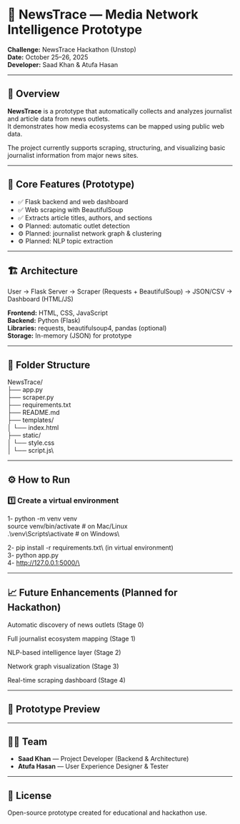 # 📰 NewsTrace — Media Network Intelligence Prototype

**Challenge:** NewsTrace Hackathon (Unstop)  
**Date:** October 25–26, 2025  
**Developer:** Saad Khan  & Atufa Hasan

---

## 🚀 Overview

**NewsTrace** is a prototype that automatically collects and analyzes journalist and article data from news outlets.  
It demonstrates how media ecosystems can be mapped using public web data.

The project currently supports scraping, structuring, and visualizing basic journalist information from major news sites.

---

## 🧠 Core Features (Prototype)

- ✅ Flask backend and web dashboard  
- ✅ Web scraping with BeautifulSoup  
- ✅ Extracts article titles, authors, and sections   
- ⚙️ Planned: automatic outlet detection  
- ⚙️ Planned: journalist network graph & clustering  
- ⚙️ Planned: NLP topic extraction  

---

## 🏗️ Architecture

User → Flask Server → Scraper (Requests + BeautifulSoup) → JSON/CSV → Dashboard (HTML/JS)


**Frontend:** HTML, CSS, JavaScript  
**Backend:** Python (Flask)  
**Libraries:** requests, beautifulsoup4, pandas (optional)  
**Storage:** In-memory (JSON) for prototype

---

## 🧩 Folder Structure

NewsTrace/ \
├── app.py\
├── scraper.py\
├── requirements.txt\
├── README.md\
├── templates/\
│ └── index.html\
├── static/\
│ └── style.css\
│ └── script.js\



---

## ⚙️ How to Run

### 1️⃣ Create a virtual environment

 1- python -m venv venv\
        source venv/bin/activate   # on Mac/Linux\
        .\venv\Scripts\activate    # on Windows\

2-  pip install -r requirements.txt\ (in virtual environment)\
3-  python app.py\
4-  http://127.0.0.1:5000/\

---
## 📈 Future Enhancements (Planned for Hackathon)

Automatic discovery of news outlets (Stage 0)

Full journalist ecosystem mapping (Stage 1)

NLP-based intelligence layer (Stage 2)

Network graph visualization (Stage 3)

Real-time scraping dashboard (Stage 4)

---
## 📸 Prototype Preview

---
## 🧑‍💻 Team

- **Saad Khan** — Project Developer (Backend & Architecture)  
- **Atufa Hasan** — User Experience Designer & Tester  

---
## 📜 License

Open-source prototype created for educational and hackathon use.



